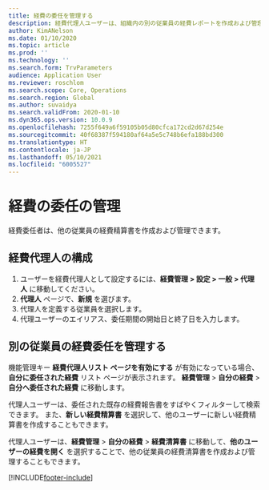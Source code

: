```yaml
---
title: 経費の委任を管理する
description: 経費代理人ユーザーは、組織内の別の従業員の経費レポートを作成および管理できます。
author: KimANelson
ms.date: 01/10/2020
ms.topic: article
ms.prod: ''
ms.technology: ''
ms.search.form: TrvParameters
audience: Application User
ms.reviewer: roschlom
ms.search.scope: Core, Operations
ms.search.region: Global
ms.author: suvaidya
ms.search.validFrom: 2020-01-10
ms.dyn365.ops.version: 10.0.9
ms.openlocfilehash: 7255f649a6f59105b05d80cfca172cd2d67d254e
ms.sourcegitcommit: 40f68387f594180af64a5e5c748b6efa188bd300
ms.translationtype: HT
ms.contentlocale: ja-JP
ms.lasthandoff: 05/10/2021
ms.locfileid: "6005527"
---
```

# <a name="manage-expense-delegation"></a>経費の委任の管理

経費委任者は、他の従業員の経費精算書を作成および管理できます。

## <a name="configure-expense-delegation"></a>経費代理人の構成

1. ユーザーを経費代理人として設定するには、**経費管理 > 設定 > 一般 > 代理人** に移動してください。
2. **代理人** ページで、**新規** を選びます。
3. 代理人を定義する従業員を選択します。 
4. 代理ユーザーのエイリアス、委任期間の開始日と終了日を入力します。

## <a name="manage-expense-delegation-for-another-employee"></a>別の従業員の経費委任を管理する

機能管理キー **経費代理人リスト ページを有効にする** が有効になっている場合、**自分に委任された経費** リスト ページが表示されます。 **経費管理** > **自分の経費** > **自分へ委任された経費** に移動します。

代理人ユーザーは、委任された既存の経費報告書をすばやくフィルターして検索できます。 また、**新しい経費精算書** を選択して、他のユーザーに新しい経費精算書を作成することもできます。

代理人ユーザーは、**経費管理** > **自分の経費** > **経費清算書** に移動して、**他のユーザーの経費を開く** を選択することで、他の従業員の経費清算書を作成および管理することもできます。


[!INCLUDE[footer-include](../includes/footer-banner.md)]